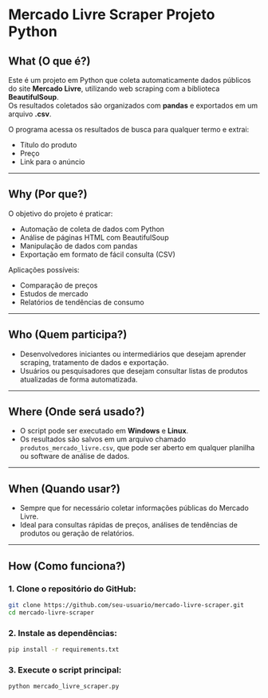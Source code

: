# Mercado Livre Scraper  Projeto Python  

## What (O que é?)  
Este é um projeto em Python que coleta automaticamente dados públicos do site **Mercado Livre**, utilizando web scraping com a biblioteca **BeautifulSoup**.  
Os resultados coletados são organizados com **pandas** e exportados em um arquivo **.csv**.  

O programa acessa os resultados de busca para qualquer termo e extrai:  
- Título do produto  
- Preço  
- Link para o anúncio  

---

## Why (Por que?)  
O objetivo do projeto é praticar:  
- Automação de coleta de dados com Python  
- Análise de páginas HTML com BeautifulSoup  
- Manipulação de dados com pandas  
- Exportação em formato de fácil consulta (CSV)  

Aplicações possíveis:  
- Comparação de preços  
- Estudos de mercado  
- Relatórios de tendências de consumo  

---

## Who (Quem participa?)  
- Desenvolvedores iniciantes ou intermediários que desejam aprender scraping, tratamento de dados e exportação.  
- Usuários ou pesquisadores que desejam consultar listas de produtos atualizadas de forma automatizada.  

---

## Where (Onde será usado?)  
- O script pode ser executado em **Windows** e **Linux**.  
- Os resultados são salvos em um arquivo chamado `produtos_mercado_livre.csv`, que pode ser aberto em qualquer planilha ou software de análise de dados.  

---

## When (Quando usar?)  
- Sempre que for necessário coletar informações públicas do Mercado Livre.  
- Ideal para consultas rápidas de preços, análises de tendências de produtos ou geração de relatórios.  

---

## How (Como funciona?)  

### 1. Clone o repositório do GitHub:  
```bash
git clone https://github.com/seu-usuario/mercado-livre-scraper.git
cd mercado-livre-scraper
```
### 2. Instale as dependências:
```bash
pip install -r requirements.txt
```
### 3. Execute o script principal:
```bash
python mercado_livre_scraper.py
